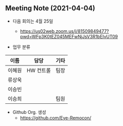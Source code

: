 ## Meeting Note (2021-04-04)

- 다음 회의는 4월 25일
  - https://us02web.zoom.us/j/81509849477?pwd=WFp3K0tEZ045MEFwNjJsV3R1bEIvUT09

- 업무 분류

|이름|담당|기타|
|----|---|---|
|이혜원|HW 컨트롤|팀장|
|류상욱|| |
|이승빈|| |
|이승희||팀원|
- Github Org. 생성
  - https://github.com/Eye-Remocon/ 
